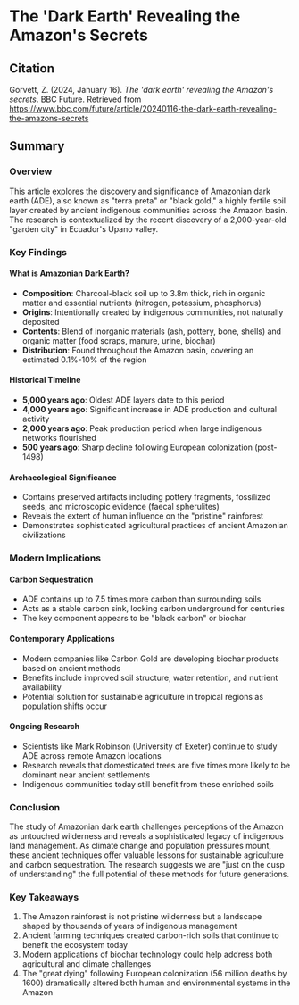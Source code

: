 # The 'Dark Earth' Revealing the Amazon's Secrets

## Citation
Gorvett, Z. (2024, January 16). *The 'dark earth' revealing the Amazon's secrets*. BBC Future. Retrieved from https://www.bbc.com/future/article/20240116-the-dark-earth-revealing-the-amazons-secrets

## Summary

### Overview
This article explores the discovery and significance of Amazonian dark earth (ADE), also known as "terra preta" or "black gold," a highly fertile soil layer created by ancient indigenous communities across the Amazon basin. The research is contextualized by the recent discovery of a 2,000-year-old "garden city" in Ecuador's Upano valley.

### Key Findings

#### What is Amazonian Dark Earth?
- **Composition**: Charcoal-black soil up to 3.8m thick, rich in organic matter and essential nutrients (nitrogen, potassium, phosphorus)
- **Origins**: Intentionally created by indigenous communities, not naturally deposited
- **Contents**: Blend of inorganic materials (ash, pottery, bone, shells) and organic matter (food scraps, manure, urine, biochar)
- **Distribution**: Found throughout the Amazon basin, covering an estimated 0.1%-10% of the region

#### Historical Timeline
- **5,000 years ago**: Oldest ADE layers date to this period
- **4,000 years ago**: Significant increase in ADE production and cultural activity
- **2,000 years ago**: Peak production period when large indigenous networks flourished
- **500 years ago**: Sharp decline following European colonization (post-1498)

#### Archaeological Significance
- Contains preserved artifacts including pottery fragments, fossilized seeds, and microscopic evidence (faecal spherulites)
- Reveals the extent of human influence on the "pristine" rainforest
- Demonstrates sophisticated agricultural practices of ancient Amazonian civilizations

### Modern Implications

#### Carbon Sequestration
- ADE contains up to 7.5 times more carbon than surrounding soils
- Acts as a stable carbon sink, locking carbon underground for centuries
- The key component appears to be "black carbon" or biochar

#### Contemporary Applications
- Modern companies like Carbon Gold are developing biochar products based on ancient methods
- Benefits include improved soil structure, water retention, and nutrient availability
- Potential solution for sustainable agriculture in tropical regions as population shifts occur

#### Ongoing Research
- Scientists like Mark Robinson (University of Exeter) continue to study ADE across remote Amazon locations
- Research reveals that domesticated trees are five times more likely to be dominant near ancient settlements
- Indigenous communities today still benefit from these enriched soils

### Conclusion
The study of Amazonian dark earth challenges perceptions of the Amazon as untouched wilderness and reveals a sophisticated legacy of indigenous land management. As climate change and population pressures mount, these ancient techniques offer valuable lessons for sustainable agriculture and carbon sequestration. The research suggests we are "just on the cusp of understanding" the full potential of these methods for future generations.

### Key Takeaways
1. The Amazon rainforest is not pristine wilderness but a landscape shaped by thousands of years of indigenous management
2. Ancient farming techniques created carbon-rich soils that continue to benefit the ecosystem today
3. Modern applications of biochar technology could help address both agricultural and climate challenges
4. The "great dying" following European colonization (56 million deaths by 1600) dramatically altered both human and environmental systems in the Amazon
